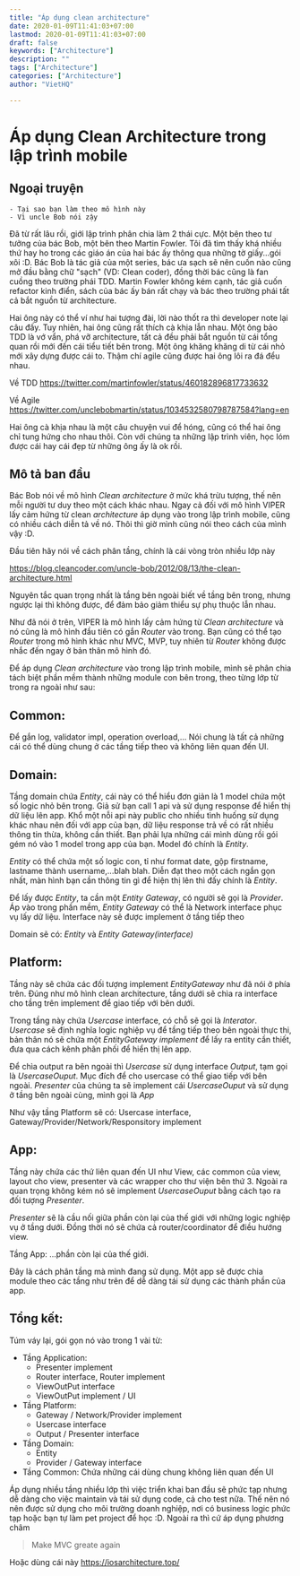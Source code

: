 ```yaml
---
title: "Áp dụng clean architecture"
date: 2020-01-09T11:41:03+07:00
lastmod: 2020-01-09T11:41:03+07:00
draft: false
keywords: ["Architecture"]
description: ""
tags: ["Architecture"]
categories: ["Architecture"]
author: "VietHQ"

---
```


# Áp dụng Clean Architecture trong lập trình mobile

## Ngoại truyện

    - Tại sao bạn làm theo mô hình này
    - Vì uncle Bob nói zậy

Đã từ rất lâu rồi, giới lập trình phân chia làm 2 thái cực. Một bên theo tư tưởng của bác Bob, một bên theo Martin Fowler. Tôi đã tìm thấy khá nhiều thứ hay ho trong các giáo án của hai bác ấy thông qua những tờ giấy...gói xôi :D. Bác Bob là tác giả của một series, bác ưa sạch sẽ nên cuốn nào cũng mở đầu bằng chữ "sạch" (VD: Clean coder), đồng thời bác cũng là fan cuồng theo trường phái TDD. Martin Fowler không kém cạnh, tác giả cuốn refactor kinh điển, sách của bác ấy bán rất chạy và bác theo trường phái tất cả bắt nguồn từ architecture.

Hai ông này có thể ví như hai tượng đài, lời nào thốt ra thì developer note lại câu đấy. Tuy nhiên, hai ông cũng rất thích cà khịa lẫn nhau. Một ông bảo TDD là vớ vẩn, phá vỡ architecture, tất cả đều phải bắt nguồn từ cái tổng quan rồi mới đến cái tiểu tiết bên trong. Một ông khăng khăng di từ cái nhỏ mới xây dựng được cái to. Thậm chí agile cũng được hai ông lôi ra đá đểu nhau.

Về TDD https://twitter.com/martinfowler/status/460182896817733632

Về Agile https://twitter.com/unclebobmartin/status/1034532580798787584?lang=en

Hai ông cà khịa nhau là một câu chuyện vui để hóng, cũng có thể hai ông chỉ tung hứng cho nhau thôi. Còn với chúng ta những lập trình viên, học lóm được cái hay cái đẹp từ những ông ấy là ok rồi.

## Mô tả ban đầu

Bác Bob nói về mô hình *Clean architecture* ở mức khá trừu tượng, thế nên mỗi người tư duy theo một cách khác nhau. Ngay cả đối với mô hình VIPER lấy cảm hứng từ clean *architecture* áp dụng vào trong lập trình mobile, cũng có nhiều cách diễn tả về nó. Thôi thì giờ mình cũng nói theo cách của mình vậy :D.

Đầu tiên hãy nói về cách phân tầng, chính là cái vòng tròn nhiều lớp này

https://blog.cleancoder.com/uncle-bob/2012/08/13/the-clean-architecture.html

Nguyên tắc quan trọng nhất là tầng bên ngoài biết về tầng bên trong, nhưng ngược lại thì không được, để đảm bảo giảm thiểu sự phụ thuộc lẫn nhau.

Như đã nói ở trên, VIPER là mô hình lấy cảm hứng từ *Clean architecture* và nó cũng là mô hình đầu tiên có gắn *Router* vào trong. Bạn cũng có thể tạo *Router* trong mô hình khác như MVC, MVP, tuy nhiên từ *Router* không được nhắc đến ngay ở bản thân mô hình đó.

Để áp dụng *Clean architecture* vào trong lập trình mobile, mình sẽ phân chia tách biệt phần mềm thành những module con bên trong, theo từng lớp từ trong ra ngoài như sau:

## Common:

Để gắn log, validator impl, operation overload,...
Nói chung là tất cả những cái có thể dùng chung ở các tầng tiếp theo và không liên quan đến UI.

## Domain:

Tầng domain chứa *Entity*, cái này có thể hiểu đơn giản là 1 model chứa một số logic nhỏ bên trong. Giả sử bạn call 1 api và sử dụng response để hiển thị dữ liệu lên app. Khổ một nỗi api này public cho nhiều tình huống sử dụng khác nhau nên đối với app của bạn, dữ liệu response trả về có rất nhiều thông tin thừa, không cần thiết. Bạn phải lựa những cái mình dùng rồi gói gém nó vào 1 model trong app của bạn. Model đó chính là *Entity*.

*Entity* có thể chứa một số logic con, tỉ như format date, gộp firstname, lastname thành username,...blah blah. Diễn đạt theo một cách ngắn gọn nhất, màn hình bạn cần thông tin gì để hiện thị lên thì đấy chính là *Entity*.

Để lấy được *Entity*, ta cần một *Entity Gateway*, có người sẽ gọi là *Provider*. Áp vào trong phần mềm, *Entity Gateway* có thể là Network interface phục vụ lấy dữ liệu. Interface này sẽ được implement ở tầng tiếp theo

Domain sẽ có: *Entity* và *Entity Gateway(interface)*

## Platform:

Tầng này sẽ chứa các đối tượng implement *EntityGateway* như đã nói ở phía trên. Đúng như mô hình clean architecture, tầng dưới sẽ chìa ra interface cho tầng trên implement để giao tiếp với bên dưới.

Trong tầng này chứa *Usercase* interface, có chỗ sẽ gọi là *Interator*. *Usercase* sẽ định nghĩa logic nghiệp vụ để tầng tiếp theo bên ngoài thực thi, bản thân nó sẽ chứa một *EntityGateway implement* để lấy ra entity cần thiết, đưa qua cách kênh phân phối để hiển thị lên app.

Để chìa output ra bên ngoài thì *Usercase* sử dụng interface *Output*, tạm gọi là *UsercaseOuput*. Mục đích để cho usercase có thể giao tiếp với bên ngoài. *Presenter* của chúng ta sẽ implement cái *UsercaseOuput* và sử dụng ở tầng bên ngoài cùng, mình gọi là *App*

Như vậy tầng Platform sẽ có: Usercase interface, Gateway/Provider/Network/Responsitory implement

## App:

Tầng này chứa các thứ liên quan đến UI như View, các common của view, layout cho view, presenter và các wrapper cho thư viện bên thứ 3. Ngoài ra quan trọng không kém nó sẽ implement *UsercaseOuput* bằng cách tạo ra đối tượng *Presenter*.

*Presenter* sẽ là cầu nối giữa phần còn lại của thế giới với những logic nghiệp vụ ở tầng dưới. Đồng thời nó sẽ chứa cả router/coordinator để điều hướng view.

Tầng App: ...phần còn lại của thế giới.

Đây là cách phân tầng mà mình đang sử dụng. Một app sẽ được chia module theo các tầng như trên để dễ dàng tái sử dụng các thành phần của app.

## Tổng kết:

Túm váy lại, gói gọn nó vào trong 1 vài từ:

- Tầng Application:
    + Presenter implement
    + Router interface, Router implement
    + ViewOutPut interface
    + ViewOutPut implement / UI
- Tầng Platform:
    + Gateway / Network/Provider implement
    + Usercase interface
    + Output / Presenter interface
- Tầng Domain:
    + Entity
    + Provider / Gateway interface
- Tầng Common: Chứa những cái dùng chung không liên quan đến UI

Áp dụng nhiều tầng nhiều lớp thì việc triển khai ban đầu sẽ phức tạp nhưng dễ dàng cho việc maintain và tái sử dụng code, cả cho test nữa. Thế nên nó nên được sử dụng cho môi trường doanh nghiệp, nơi có business logic phức tạp hoặc bạn tự làm pet project để học :D. Ngoài ra thì cứ áp dụng phương châm 

> Make MVC greate again

Hoặc dùng cái này https://iosarchitecture.top/

